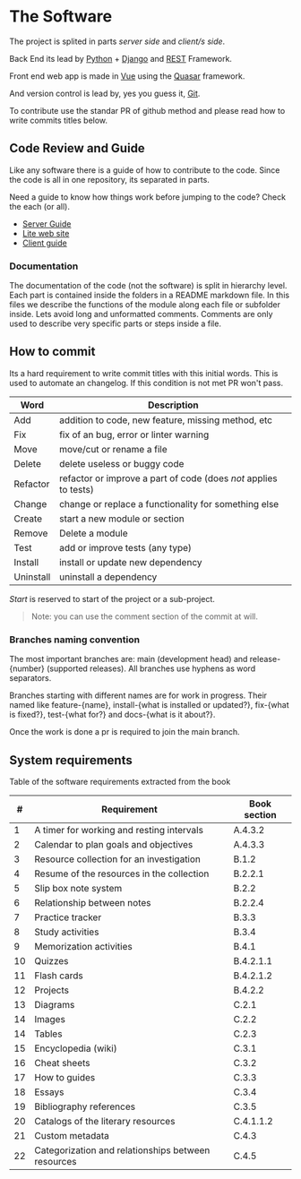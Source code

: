 # The Software

The project is splited in parts *server side* and *client/s side*.

Back End its lead by [Python](https://www.python.org/) + [Django](https://www.djangoproject.com/) and [REST](https://www.django-rest-framework.org/) Framework.

Front end web app is made in [Vue](https://vuejs.org/) using the [Quasar](https://quasar.dev/) framework. 

And version control is lead by, yes you guess it, [Git](https://git-scm.com/).

To contribute use the standar PR of github method and please read how to write commits titles below.

## Code Review and Guide

Like any software there is a guide of how to contribute to the code. Since the code is all in one repository, its separated in parts.

Need a guide to know how things work before jumping to the code? Check the each (or all).

* [Server Guide](Backend/index.md)
* [Lite web site](Lite/index.md)
* [Client guide](Client/index.md)

### Documentation

The documentation of the code (not the software) is split in hierarchy level. Each part is contained inside the folders in a README markdown file. In this files we describe the functions of the module along each file or subfolder inside. Lets avoid long and unformatted comments. Comments are only used to describe very specific parts or steps inside a file.

## How to commit

Its a hard requirement to write commit titles with this initial words. This is used to automate an changelog.
If this condition is not met PR won't pass.

| Word      | Description                                                      |
| --------- | ---------------------------------------------------------------- |
| Add       | addition to code, new feature, missing method, etc               |
| Fix       | fix of an bug, error or linter warning                           |
| Move      | move/cut or rename a file                                        |
| Delete    | delete useless or buggy code                                     |
| Refactor  | refactor or improve a part of code (does *not* applies to tests) |
| Change    | change or replace a functionality for something else             |
| Create    | start a new module or section                                    |
| Remove    | Delete a module                                                  |
| Test      | add or improve tests (any type)                                  |
| Install   | install or update new dependency                                 |
| Uninstall | uninstall a dependency                                           |

*Start* is reserved to start of the project or a sub-project.

> Note: you can use the comment section of the commit at will.

### Branches naming convention

The most important branches are: main (development head) and release-{number} (supported releases). All branches use hyphens as word separators.

Branches starting with different names are for work in progress. Their named like feature-{name}, install-{what is installed or updated?}, fix-{what is fixed?}, test-{what for?} and docs-{what is it about?}.

Once the work is done a pr is required to join the main branch.

## System requirements

Table of the software requirements extracted from the book

| # |  Requirement                | Book section |
| - | --------------------------- | ------------ |
| 1 | A timer for working and resting intervals | A.4.3.2      |
| 2 | Calendar to plan goals and objectives | A.4.3.3      |
| 3 | Resource collection for an investigation | B.1.2 |
| 4 | Resume of the resources in the collection | B.2.2.1 |
| 5 | Slip box note system | B.2.2 |
| 6 | Relationship between notes | B.2.2.4 |
| 7 | Practice tracker | B.3.3 |
| 8 | Study activities | B.3.4 |
| 9 | Memorization activities | B.4.1 |
| 10 | Quizzes | B.4.2.1.1 |
| 11 | Flash cards | B.4.2.1.2 |
| 12 | Projects | B.4.2.2 |
| 13 | Diagrams | C.2.1 |
| 14 | Images | C.2.2 |
| 14 | Tables | C.2.3 |
| 15 | Encyclopedia (wiki) | C.3.1 |
| 16 | Cheat sheets | C.3.2 |
| 17 | How to guides | C.3.3 |
| 18 | Essays | C.3.4 |
| 19 | Bibliography references | C.3.5 |
| 20 | Catalogs of the literary resources | C.4.1.1.2 |
| 21 | Custom metadata | C.4.3 |
| 22 | Categorization and relationships between resources | C.4.5 |

